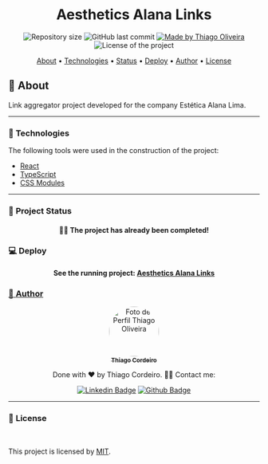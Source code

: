 <h1 align="center">Aesthetics Alana Links</h1>
<!-- <img alt="Proffy" src="./github/banner.png"> -->
<p align="center">
  <img alt="Repository size" src="https://img.shields.io/github/repo-size/ThiagoCordeiro52/aesthetics-alana?style=for-the-badge">
  <img alt="GitHub last commit" src="https://img.shields.io/github/last-commit/ThiagoCordeiro52/aesthetics-alana?style=for-the-badge">
  <a href="https://github.com/ThiagoCordeiro52">
    <img alt="Made by Thiago Oliveira" src="https://img.shields.io/badge/feito%20por-Thiago Cordeiro-%237519C1?style=for-the-badge">
  </a>
  <img alt="License of the project" src="https://img.shields.io/cocoapods/l/m?style=for-the-badge"/>
<p>

<p align="center">
  <a href="#bookmark_tabs-about">About</a> •
  <a href="#hammer-technologies">Technologies</a> •
  <a href="#triangular_ruler-status-do-projeto">Status</a> •
  <a href="#computer-deploy">Deploy</a> •
  <a href="#boy-author">Author</a> •
  <a href="#page_facing_up-license">License</a>
</p>

## :bookmark_tabs: About

Link aggregator project developed for the company Estética Alana Lima.

---

### :hammer: **Technologies**

The following tools were used in the construction of the project:

- [React](https://reactjs.org/)
- [TypeScript](https://www.typescriptlang.org/)
- [CSS Modules](https://github.com/css-modules/css-modules)

---

### :triangular_ruler: **Project Status**

<h4 align="center"> 
	👨‍🏫 The project has already been completed!
</h4>

### :computer: Deploy

<h4 align="center"> 
	See the running project: <a href="https://estetica-alana-lima-links.vercel.app/">Aesthetics Alana Links
</h4>

### :boy: **Author**

<div align="center">
<a href="https://github.com/ThiagoCordeiro52">
 <img style="border-radius: 50%;" src="https://avatars.githubusercontent.com/u/59898828?s=400&u=5fe84d654a8162d448d5743f9e8eb3506f20102c&v=4" width="100px;" alt="Foto de Perfil Thiago Oliveira"/>
 <br />
 <sub><b>Thiago Cordeiro</b></sub></a>

Done with ❤️ by Thiago Cordeiro. 👋🏽 Contact me:

[![Linkedin Badge](https://img.shields.io/badge/-Thiago_Cordeiro-blue?style=flat-square&logo=Linkedin&logoColor=white&link=https://www.linkedin.com/in/thiago-de-oliveira-cordeiro-32562b1b6/)](https://linkedin.com/in/thiagooliveiracordeiro/)
[![Github Badge](https://img.shields.io/badge/-Thiago_Cordeiro-000?style=flat-square&logo=Github&logoColor=white&link=https://github.com/ThiagoCordeiro52)](https://github.com/ThiagoCordeiro52)

</div>

---

### :page_facing_up: **License**

<br />

This project is licensed by [MIT](./LICENSE).
